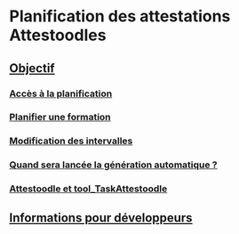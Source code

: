 # Planification des attestations Attestoodles #

## [Objectif](but.md)

### [Accès à la planification](acces.md)

### [Planifier une formation](planifier.md)  

### [Modification des intervalles](modifier.md)

### [Quand sera lancée la génération automatique ?](quand.md)

### [Attestoodle et tool_TaskAttestoodle](contrat.md)  

## [Informations pour développeurs](developp.md)


